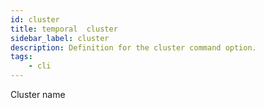 ```yaml
---
id: cluster
title: temporal  cluster
sidebar_label: cluster
description: Definition for the cluster command option.
tags:
	- cli
---
```

Cluster name
